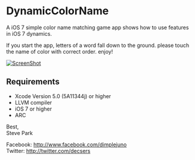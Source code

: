 DynamicColorName
====================

A iOS 7 simple color name matching game  app shows how to use features in iOS 7 dynamics.

If you start the app, letters of a word fall down to the ground.
please touch the name of color with correct order.
enjoy!


  
[![ScreenShot](http://youtu.be/aNksiUG2ZGY)](http://youtu.be/aNksiUG2ZGY)
  
Requirements
------------
* Xcode Version 5.0 (5A11344j) or higher
* LLVM compiler
* iOS 7 or higher
* ARC


  
Best,  
Steve Park 
  
Facebook: http://www.facebook.com/dimplejuno  
Twitter: http://twitter.com/decsers

